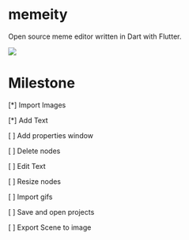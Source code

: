 # memeity
Open source meme editor written in Dart with Flutter.

![](https://cdn.discordapp.com/attachments/717358422491791422/942650042710388766/unknown.png)

# Milestone

[*] Import Images

[*] Add Text

[ ] Add properties window

[ ] Delete nodes

[ ] Edit Text

[ ] Resize nodes

[ ] Import gifs

[ ] Save and open projects

[ ] Export Scene to image
  